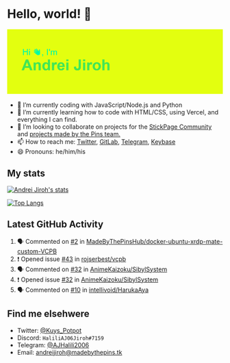 # Hello, world! 👋

![](https://raw.githubusercontent.com/AndreiJirohHaliliDev2006/AndreiJirohHaliliDev2006/master/header.png)

- 🔭 I’m currently coding with JavaScript/Node.js and Python
- 🌱 I’m currently learning how to code with HTML/CSS, using Vercel, and everything I can find.
- 👯 I’m looking to collaborate on projects for the [StickPage Community](https://github.com/StickPage-Community) and [projects made by the Pins team.](https://github.com/MadeByThePinsHub)
- 📫 How to reach me: [Twitter](https://twitter.com/Kuys_Potpot), [GitLab](https://www.gitlab.com/AndreiJirohHaliliDev2006), [Telegram](https://t.me/AJHalili2006), [Keybase](https://keybase.io/ajhalilidev06)
- 😄 Pronouns: he/him/his

## My stats

[![Andrei Jiroh's stats](https://gh-readme-stats-thepinsteam.vercel.app/api?username=AndreiJirohHaliliDev2006&count_private=true&include_all_commits=true)](https://github.com/anuraghazra/github-readme-stats)

[![Top Langs](https://gh-readme-stats-thepinsteam.vercel.app/api/top-langs/?username=AndreiJirohHaliliDev2006&layout=compact)](https://github.com/anuraghazra/github-readme-stats)

## Latest GitHub Activity

<!--START_SECTION:activity-->
1. 🗣 Commented on [#2](https://github.com/MadeByThePinsHub/docker-ubuntu-xrdp-mate-custom-VCPB/issues/2) in [MadeByThePinsHub/docker-ubuntu-xrdp-mate-custom-VCPB](https://github.com/MadeByThePinsHub/docker-ubuntu-xrdp-mate-custom-VCPB)
2. ❗️ Opened issue [#43](https://github.com/rojserbest/vcpb/issues/43) in [rojserbest/vcpb](https://github.com/rojserbest/vcpb)
3. 🗣 Commented on [#32](https://github.com/AnimeKaizoku/SibylSystem/issues/32) in [AnimeKaizoku/SibylSystem](https://github.com/AnimeKaizoku/SibylSystem)
4. ❗️ Opened issue [#32](https://github.com/AnimeKaizoku/SibylSystem/issues/32) in [AnimeKaizoku/SibylSystem](https://github.com/AnimeKaizoku/SibylSystem)
5. 🗣 Commented on [#10](https://github.com/intellivoid/HarukaAya/issues/10) in [intellivoid/HarukaAya](https://github.com/intellivoid/HarukaAya)
<!--END_SECTION:activity-->

## Find me elsehwere

* Twitter: [@Kuys_Potpot](https://twitter.com)
* Discord: `HaliliAJ06Jiroh#7159`
* Telegram: [@AJHalili2006](https://telegram.dog/AJHalili2006)
* Email: <andreijiroh@madebythepins.tk>
